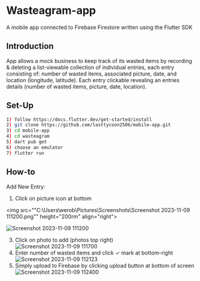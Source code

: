# Wasteagram-app
A mobile app connected to Firebase Firestore written using the Flutter SDK
## Introduction
App allows a mock business to keep track of its wasted items by recording & deleting a list-viewable collection of individual entries, each entry consisting of: number of wasted items, associated picture, date, and location (longitude, latitude). Each entry clickable revealing an entries details (number of wasted items, picture, date, location). 
## Set-Up
```bash
1) follow https://docs.flutter.dev/get-started/install
2) git clone https://github.com/lasttycoon2506/mobile-app.git
3) cd mobile-app
4) cd wasteagram
5) dart pub get
6) choose an emulator
7) flutter run
```
## How-to
Add New Entry:
1) Click on picture icon at bottom
  
<img src=""C:\Users\werob\Pictures\Screenshots\Screenshot 2023-11-09 111200.png"" height="200rm" align="right">


![Screenshot 2023-11-09 111200](https://github.com/lasttycoon2506/mobile-app/assets/114425878/315579c4-d8ba-4c38-b545-2b15dec39bf0)

3) Click on photo to add (photos top right)
![Screenshot 2023-11-09 111700](https://github.com/lasttycoon2506/mobile-app/assets/114425878/e1c388d3-a3b8-41fa-b846-7522e445f2e3)
4) Enter number of wasted items and click ✓ mark at bottom-right
![Screenshot 2023-11-09 112123](https://github.com/lasttycoon2506/mobile-app/assets/114425878/b380c8ea-95af-4668-8ffe-7198da3c132e)
5) Simply upload to Firebase by clicking upload button at bottom of screen
![Screenshot 2023-11-09 112400](https://github.com/lasttycoon2506/mobile-app/assets/114425878/e2629c61-acd1-425e-950f-3bac34dbc284)



